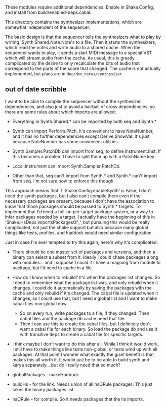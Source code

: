 These modules require additional dependencies.  Enable in Shake.Config, and
install from build/enabled-deps.cabal.

This directory contains the synthesizer implementations, which are somewhat
independent of the sequencer.

The basic design is that the sequencer tells the synthesizers what to play by
writing 'Synth.Shared.Note.Note's to a file.  Then it starts the synthesizers,
which read the notes and write audio to a shared cache.  When the sequencer
wants to play, it sends a start MIDI message to a special VST which will stream
audio from the cache.  As usual, this is greatly complicated by the desire to
only recalculate the bits of audio that correspond to the parts of the score
that changed.  The cache is not actually implemented, but plans are in
`doc/dev_notes/synthesizer`.


## out of date scribble

I want to be able to compile the sequencer without the synthesizer
dependencies, and also just to avoid a hairball of cross dependencies, so there
are some rules about which imports are allowed:

- Everything in Synth.Shared.* can be imported by both seq and Synth.*

- Synth can import Perform.Pitch.  It's convenient to have NoteNumber,
and it has no further dependencies except Derive.ShowVal.  It's just because
NoteNumber has some convenient utilities.

- Synth.Sampler.PatchDb can import from seq, to define Instrument.Inst.
If this becomes a problem I have to split them up with a PatchName
key.

- Local.Instrument can import Synth.Sampler.PatchDb.

- Other than that, seq can't import from Synth.* and Synth.* can't
import from seq.  I'm not sure how to enforce this though.

This approach means that if 'Shake.Config.enableSynth' is False, I don't need
the synth packages, but I also can't compile them even if the necessary
packages are present, because I don't have the association to know that those
packages should be passed to Synth.* targets.  To implement that I'd need a
full-on per-target package system, or a way to infer packages needed by a
target.  I actually have the beginning of this in
'Shake.HsDeps.importsPackagesOf_', but pursuing this would be really
complicated, not just the shake support but also because many global things
like tests, profiles, and haddock would need similar configuration.

Just in case I'm ever tempted to try this again, here's why it's complicated:

- There should be one master set of packages and versions, and then a binary
can select a subset from it.  Ideally I could chase packages along with
modules... and I suppose I could if I have a mapping from module to package,
but I'd need to cache in a file.

- How do I know when to rebuild?  It's when the packages list changes.  So I
need to remember what the package list was, and only rebuild when it changes.
I could do it automatically by saving the packages with the cache and only
rebuild if it's changed.  The cabal file is updated when it changes, so I could
use that, but I need a global list and I want to make cabal files non-global
now.

  - So on every run, write packages to a file, if they changed.  Then cabal
    files and the package db cache need that file.
  - Then I can use this to create the cabal files, but I definitely don't want
    a cabal file for each binary.  So load the package db and use it with
    transitive deps to create a cabal file for specific targets.

- I think maybe I don't want to do this after all.  While I think it would
work, I still have to make things like tests non-global, or tests wind up with
all packages.  At that point I wonder what exactly the giant benefit is that
makes this all worth it.  It would just be to be able to build synth and karya
separately... but do I really need that so much?

- globalPackages - makeHaddock

- buildHs - for the link.  Needs union of all hsORule packages.  This just
takes the binary packages list.

- hsORule - for compile.  So it needs packages that the hs imports.
